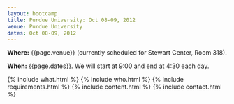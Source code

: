 ```yaml
---
layout: bootcamp
title: Purdue University: Oct 08-09, 2012
venue: Purdue University
dates: Oct 08-09, 2012
---
```

**Where:** {{page.venue}} (currently scheduled for Stewart Center, Room 318).

**When:** {{page.dates}}. We will start at 9:00 and end at 4:30 each day.

{% include what.html %}
{% include who.html %}
{% include requirements.html %}
{% include content.html %}
{% include contact.html %}
